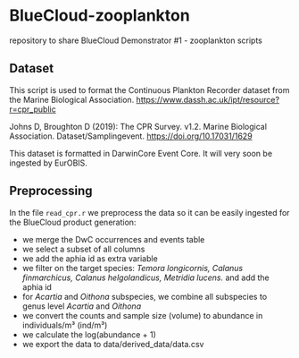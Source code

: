 # BlueCloud-zooplankton
repository to share BlueCloud Demonstrator #1 - zooplankton scripts

## Dataset
This script is used to format the Continuous Plankton Recorder dataset from the Marine Biological Association.
https://www.dassh.ac.uk/ipt/resource?r=cpr_public

Johns D, Broughton D (2019): The CPR Survey. v1.2. Marine Biological Association. Dataset/Samplingevent. https://doi.org/10.17031/1629

This dataset is formatted in DarwinCore Event Core. It will very soon be ingested by EurOBIS.

## Preprocessing

In the file `read_cpr.r` we preprocess the data so it can be easily ingested for the BlueCloud product generation:

* we merge the DwC occurrences and events table
* we select a subset of all columns
* we add the aphia id as extra variable
* we filter on the target species: *Temora longicornis, Calanus finmarchicus, Calanus helgolandicus, Metridia lucens.* and add the aphia id
* for *Acartia* and *Oithona* subspecies, we combine all subspecies to genus level *Acartia* and *Oithona*
* we convert the counts and sample size (volume) to abundance in individuals/m³ (ind/m³)
* we calculate the log(abundance + 1)
* we export the data to data/derived_data/data.csv
